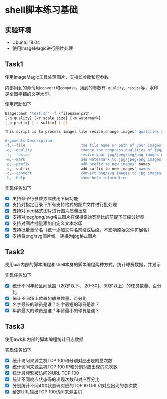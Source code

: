 # shell脚本练习基础

## 实验环境

- Ubuntu 18.04
- 使用ImageMagic进行图片处理

## Task1

使用ImageMagic工具处理图片，支持长参数和短参数。

内部用到的命令用`convert`和`compose`，用到的参数有`-quality`,`-resize`等，水印是全图平铺的文字水印。

使用帮助如下

```bash
Usage:bash "test.sh" -f <filename|path>
[-q quality] [-r scale_size] [-m watermark]
[-p prefix] [-s suffix] [-c]

This script is to process images like resize,change images' qualities ans so on.

Arguments Description:
-f,--file                         the file name or path of your images
-q,--quality                      change the compress qualities of jpg/jpeg images
-r,--resize                       resize your jpg/jpeg/svg/png images with original aspect ratio
-m,--mark                         add watermark to jpg/jpeg/png images
-p,--prefix                       add prefix to new images' names
-s,--suffix                       add suffix to new images' names
-c,--convert                      convert png/svg images to jpg images
-h,--help                         show help information
```

实现任务如下

- [x] 支持命令行参数方式使用不同功能
- [x] 支持对指定目录下所有支持格式的图片文件进行批处理
- [x] 支持对jpeg格式图片进行图片质量压缩
- [x] 支持对jpeg/png/svg格式图片在保持原始宽高比的前提下压缩分辨率
- [x] 支持对图片批量添加自定义文本水印
- [x] 支持批量重命名（统一添加文件名前缀或后缀，不影响原始文件扩展名）
- [x] 支持将png/svg图片统一转换为jpg格式图片

## Task2

使用`awk`内部的脚本编程和shell本身的脚本编程两种方式，统计球赛数据，并显示

实现任务如下

- [x] 统计不同年龄区间范围（20岁以下、[20-30]、30岁以上）的球员数量、百分比
- [x] 统计不同场上位置的球员数量、百分比
- [x] 名字最长的球员是谁？名字最短的球员是谁？
- [x] 年龄最大的球员是谁？年龄最小的球员是谁？

## Task3


使用awk和内部的脚本编程统计日志数据

实现任务如下

- [x] 统计访问来源主机TOP 100和分别对应出现的总次数
- [x] 统计访问来源主机TOP 100 IP和分别对应出现的总次数
- [x] 统计最频繁被访问的URL TOP 100
- [x] 统计不同响应状态码的出现次数和对应百分比
- [x] 分别统计不同4XX状态码对应的TOP 10 URL和对应出现的总次数
- [x] 给定URL输出TOP 100访问来源主机
